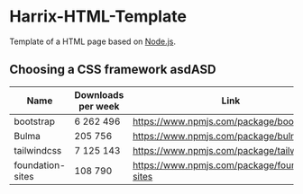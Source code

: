 # Harrix-HTML-Template

Template of a HTML page based on [Node.js](https://nodejs.org/en/).

## Choosing a CSS framework asdASD

| Name             | Downloads per week | Link                                             |
| ---------------- | ------------------ | ------------------------------------------------ |
| bootstrap        | 6 262 496          | <https://www.npmjs.com/package/bootstrap>        |
| Bulma            | 205 756            | <https://www.npmjs.com/package/bulma>            |
| tailwindcss      | 7 125 143          | <https://www.npmjs.com/package/tailwindcss>      |
| foundation-sites | 108 790            | <https://www.npmjs.com/package/foundation-sites> |
